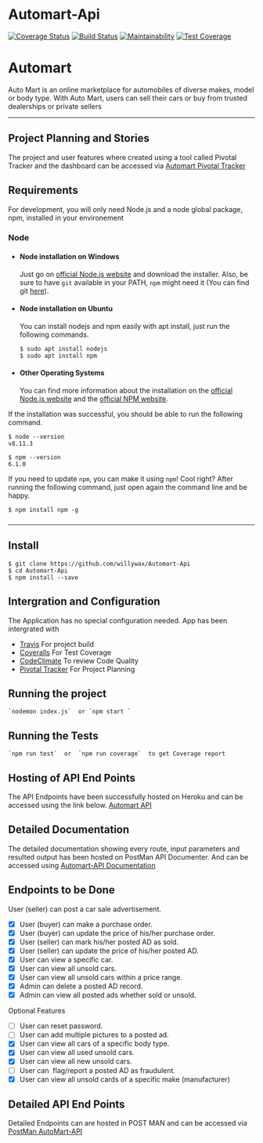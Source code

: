 # Automart-Api
[![Coverage Status](https://coveralls.io/repos/github/willywax/Automart-Api/badge.svg?branch=develop)](https://coveralls.io/github/willywax/Automart-Api?branch=develop)
[![Build Status](https://travis-ci.org/willywax/Automart-Api.svg?branch=develop)](https://travis-ci.org/willywax/Automart-Api)
[![Maintainability](https://api.codeclimate.com/v1/badges/361a54a98974e89478c0/maintainability)](https://codeclimate.com/github/willywax/Automart-Api/maintainability)
[![Test Coverage](https://api.codeclimate.com/v1/badges/361a54a98974e89478c0/test_coverage)](https://codeclimate.com/github/willywax/Automart-Api/test_coverage)


# Automart 

Auto Mart is an online marketplace for automobiles of diverse makes, model or body type. With
Auto Mart, users can sell their cars or buy from trusted dealerships or private sellers

---
## Project Planning and Stories 
The project and user features where created using a tool called Pivotal Tracker and the dashboard can be accessed via [Automart Pivotal Tracker](https://www.pivotaltracker.com/n/projects/2346911)

## Requirements

For development, you will only need Node.js and a node global package, npm, installed in your environement

### Node
- #### Node installation on Windows

  Just go on [official Node.js website](https://nodejs.org/) and download the installer.
Also, be sure to have `git` available in your PATH, `npm` might need it (You can find git [here](https://git-scm.com/)).

- #### Node installation on Ubuntu

  You can install nodejs and npm easily with apt install, just run the following commands.

      $ sudo apt install nodejs
      $ sudo apt install npm

- #### Other Operating Systems
  You can find more information about the installation on the [official Node.js website](https://nodejs.org/) and the [official NPM website](https://npmjs.org/).

If the installation was successful, you should be able to run the following command.

    $ node --version
    v8.11.3

    $ npm --version
    6.1.0

If you need to update `npm`, you can make it using `npm`! Cool right? After running the following command, just open again the command line and be happy.

    $ npm install npm -g

###
---
## Install

    $ git clone https://github.com/willywax/Automart-Api
    $ cd Automart-Api
    $ npm install --save

## Intergration and Configuration
The Application has no special configuration needed. App has been intergrated with 

* [Travis](https://travis-ci.org/) For project build 
* [Coveralls](https://coveralls.io/) For Test Coverage 
* [CodeClimate](https://codeclimate.com/) To review Code Quality
* [Pivotal Tracker](https://www.pivotaltracker.com/) For Project Planning




## Running the project
    `nodemon index.js`  or `npm start `

## Running the Tests   
    `npm run test`  or  `npm run coverage`  to get Coverage report 

## Hosting of API End Points
The API Endpoints have been successfully hosted on Heroku and can be accessed 
using the link below. [Automart API](https://willywax-automart-api.herokuapp.com/)

## Detailed Documentation 
The detailed documentation showing every route, input parameters and resulted output
has been hosted on PostMan API Documenter. And can be accessed using 
[Automart-API Documentation](https://documenter.getpostman.com/view/7765769/S1Zw6pkv?version=latest#09889aab-f24f-4923-b0ac-c96bece21b9c)

## Endpoints to be Done 

User (seller) can post a car sale advertisement.
- [x] User (buyer) can make a purchase order.
- [x] User (buyer) can update the price of his/her purchase order.
- [x] User (seller) can mark his/her posted AD as sold.
- [x] User (seller) can update the price of his/her posted AD.
- [x] User can view a specific car.
- [x] User can view all unsold cars.
- [x] User can view all unsold cars within a price range.
- [x] Admin can delete a posted AD record.
- [x] Admin can view all posted ads whether sold or unsold.

Optional Features
- [ ] User can reset password.
- [ ] User can add multiple pictures to a posted ad.
- [x] User can view all cars of a specific body type.
- [x] User can view all used unsold cars.
- [x] User can view all new unsold cars.
- [ ] User can ​ flag/report​ a posted AD as fraudulent.
- [x] User can view all unsold cards of a specific make (manufacturer)

## Detailed API End Points 
Detailed Endpoints can are hosted in POST MAN and can be accessed via 
[PostMan AutoMart-API](https://documenter.getpostman.com/view/7765769/S1Zw6pkv?version=latest)


